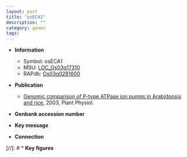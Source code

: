 ```yaml
---
layout: post
title: "osECA1"
description: ""
category: genes
tags: 
---
```


* **Information**  
    + Symbol: osECA1  
    + MSU: [LOC_Os03g17310](http://rice.plantbiology.msu.edu/cgi-bin/ORF_infopage.cgi?orf=LOC_Os03g17310)  
    + RAPdb: [Os03g0281600](http://rapdb.dna.affrc.go.jp/viewer/gbrowse_details/irgsp1?name=Os03g0281600)  

* **Publication**  
    + [Genomic comparison of P-type ATPase ion pumps in Arabidopsis and rice](http://www.ncbi.nlm.nih.gov/pubmed?term=Genomic+comparison+of+P-type+ATPase+ion+pumps+in+Arabidopsis+and+rice%5BTitle%5D), 2003, Plant Physiol.

* **Genbank accession number**  

* **Key message**  

* **Connection**  

[//]: # * **Key figures**  


